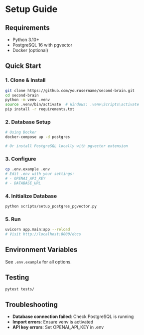 # Setup Guide

## Requirements
- Python 3.10+
- PostgreSQL 16 with pgvector
- Docker (optional)

## Quick Start

### 1. Clone & Install
```bash
git clone https://github.com/yourusername/second-brain.git
cd second-brain
python -m venv .venv
source .venv/bin/activate  # Windows: .venv\Scripts\activate
pip install -r requirements.txt
```

### 2. Database Setup
```bash
# Using Docker
docker-compose up -d postgres

# Or install PostgreSQL locally with pgvector extension
```

### 3. Configure
```bash
cp .env.example .env
# Edit .env with your settings:
# - OPENAI_API_KEY
# - DATABASE_URL
```

### 4. Initialize Database
```bash
python scripts/setup_postgres_pgvector.py
```

### 5. Run
```bash
uvicorn app.main:app --reload
# Visit http://localhost:8000/docs
```

## Environment Variables
See `.env.example` for all options.

## Testing
```bash
pytest tests/
```

## Troubleshooting
- **Database connection failed**: Check PostgreSQL is running
- **Import errors**: Ensure venv is activated
- **API key errors**: Set OPENAI_API_KEY in .env